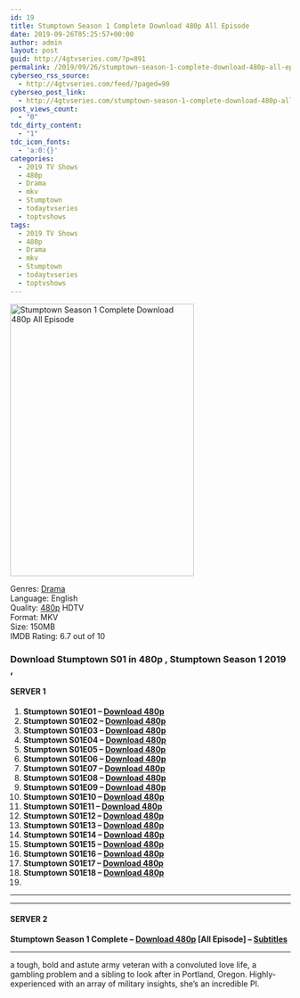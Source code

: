 ```yaml
---
id: 19
title: Stumptown Season 1 Complete Download 480p All Episode
date: 2019-09-26T05:25:57+00:00
author: admin
layout: post
guid: http://4gtvseries.com/?p=891
permalink: /2019/09/26/stumptown-season-1-complete-download-480p-all-episode/
cyberseo_rss_source:
  - http://4gtvseries.com/feed/?paged=90
cyberseo_post_link:
  - http://4gtvseries.com/stumptown-season-1-complete-download-480p-all-episode/
post_views_count:
  - "0"
tdc_dirty_content:
  - "1"
tdc_icon_fonts:
  - 'a:0:{}'
categories:
  - 2019 TV Shows
  - 480p
  - Drama
  - mkv
  - Stumptown
  - todaytvseries
  - toptvshows
tags:
  - 2019 TV Shows
  - 480p
  - Drama
  - mkv
  - Stumptown
  - todaytvseries
  - toptvshows
---
```

<img loading="lazy" class="aligncenter" src="https://3.bp.blogspot.com/-acxkxheQECE/XYxLGVS_TGI/AAAAAAAAAPc/bTZnAei_PsILXgD9-EMb0zFpCXsJsWcJACK4BGAYYCw/s1600/Stumptown%2BSeason%2B1.jpg" alt="Stumptown Season 1 Complete Download 480p All Episode" width="330" height="488" />

Genres:&nbsp;<a href="http://4gtvseries.com/tag/drama/" data-wpel-link="internal">Drama</a>  
Language: English  
Quality:&nbsp;<a href="http://4gtvseries.com/tag/480p/" data-wpel-link="internal">480p</a>&nbsp;HDTV  
Format: MKV  
Size: 150MB  
IMDB Rating: 6.7 out of 10

### **Download Stumptown S01 in 480p , Stumptown Season 1 2019 ,&nbsp;**

#### <span><strong>SERVER 1</strong></span>

  1. **Stumptown S01E01 – <a href="http://slink.dl480p.xyz/LEsg" data-wpel-link="external" target="_blank" rel="nofollow external noopener noreferrer" class="wpel-icon-left"><i class="wpel-icon fa fa-download" aria-hidden="true"></i>Download 480p</a>**
  2. **Stumptown S01E02 – <a href="http://slink.dl480p.xyz/ZNmMkd3M" data-wpel-link="external" target="_blank" rel="nofollow external noopener noreferrer" class="wpel-icon-left"><i class="wpel-icon fa fa-download" aria-hidden="true"></i>Download 480p</a>**
  3. **Stumptown S01E03 – <a href="http://slink.dl480p.xyz/ktURGnZ" data-wpel-link="external" target="_blank" rel="nofollow external noopener noreferrer" class="wpel-icon-left"><i class="wpel-icon fa fa-download" aria-hidden="true"></i>Download 480p</a>**
  4. **Stumptown S01E04 – <a href="http://slink.dl480p.xyz/ZiMjV" data-wpel-link="external" target="_blank" rel="nofollow external noopener noreferrer" class="wpel-icon-left"><i class="wpel-icon fa fa-download" aria-hidden="true"></i>Download 480p</a>**
  5. **Stumptown S01E05 – <a href="http://slink.dl480p.xyz/Ul3EyJ" data-wpel-link="external" target="_blank" rel="nofollow external noopener noreferrer" class="wpel-icon-left"><i class="wpel-icon fa fa-download" aria-hidden="true"></i>Download 480p</a>**
  6. **Stumptown S01E06 – <a href="http://slink.dl480p.xyz/Xg3CMIR" data-wpel-link="external" target="_blank" rel="nofollow external noopener noreferrer" class="wpel-icon-left"><i class="wpel-icon fa fa-download" aria-hidden="true"></i>Download 480p</a>**
  7. **Stumptown S01E07 – <a href="http://slink.dl480p.xyz/eH9dBthA" data-wpel-link="external" target="_blank" rel="nofollow external noopener noreferrer" class="wpel-icon-left"><i class="wpel-icon fa fa-download" aria-hidden="true"></i>Download 480p</a>**
  8. **Stumptown S01E08 – <a href="http://slink.dl480p.xyz/6KPPv" data-wpel-link="external" target="_blank" rel="nofollow external noopener noreferrer" class="wpel-icon-left"><i class="wpel-icon fa fa-download" aria-hidden="true"></i>Download 480p</a>**
  9. **Stumptown S01E09 – <a href="http://slink.dl480p.xyz/6KPPv" data-wpel-link="external" target="_blank" rel="nofollow external noopener noreferrer" class="wpel-icon-left"><i class="wpel-icon fa fa-download" aria-hidden="true"></i>Download 480p</a>**
 10. **Stumptown S01E10 – <a href="http://slink.dl480p.xyz/jEerEmP" data-wpel-link="external" target="_blank" rel="nofollow external noopener noreferrer" class="wpel-icon-left"><i class="wpel-icon fa fa-download" aria-hidden="true"></i>Download 480p</a>**
 11. **Stumptown S01E11 – <a href="http://slink.dl480p.xyz/VQKM" data-wpel-link="external" target="_blank" rel="nofollow external noopener noreferrer" class="wpel-icon-left"><i class="wpel-icon fa fa-download" aria-hidden="true"></i>Download 480p</a>**
 12. **Stumptown S01E12 – <a href="http://slink.dl480p.xyz/OCfOj" data-wpel-link="external" target="_blank" rel="nofollow external noopener noreferrer" class="wpel-icon-left"><i class="wpel-icon fa fa-download" aria-hidden="true"></i>Download 480p</a>**
 13. **Stumptown S01E13 – <a href="http://slink.dl480p.xyz/DgEUV" data-wpel-link="external" target="_blank" rel="nofollow external noopener noreferrer" class="wpel-icon-left"><i class="wpel-icon fa fa-download" aria-hidden="true"></i>Download 480p</a>**
 14. **Stumptown S01E14 – <a href="http://slink.dl480p.xyz/Az3yFGI" data-wpel-link="external" target="_blank" rel="nofollow external noopener noreferrer" class="wpel-icon-left"><i class="wpel-icon fa fa-download" aria-hidden="true"></i>Download 480p</a>**
 15. **Stumptown S01E15 – <a href="http://slink.dl480p.xyz/qK3BxqKw" data-wpel-link="external" target="_blank" rel="nofollow external noopener noreferrer" class="wpel-icon-left"><i class="wpel-icon fa fa-download" aria-hidden="true"></i>Download 480p</a>**
 16. **Stumptown S01E16 – <a href="http://slink.dl480p.xyz/sVe744V2" data-wpel-link="external" target="_blank" rel="nofollow external noopener noreferrer" class="wpel-icon-left"><i class="wpel-icon fa fa-download" aria-hidden="true"></i>Download 480p</a>**
 17. **Stumptown S01E17 – <a href="http://slink.dl480p.xyz/btru8p" data-wpel-link="external" target="_blank" rel="nofollow external noopener noreferrer" class="wpel-icon-left"><i class="wpel-icon fa fa-download" aria-hidden="true"></i>Download 480p</a>**
 18. **Stumptown S01E18 – <a href="http://slink.dl480p.xyz/YgeBx" data-wpel-link="external" target="_blank" rel="nofollow external noopener noreferrer" class="wpel-icon-left"><i class="wpel-icon fa fa-download" aria-hidden="true"></i>Download 480p</a>**
 19. 

* * *

* * *

#### <span><strong>SERVER 2</strong></span>

**Stumptown Season 1 Complete – <a href="http://dl480p.xyz/655/" data-wpel-link="external" target="_blank" rel="nofollow external noopener noreferrer" class="wpel-icon-left"><i class="wpel-icon fa fa-download" aria-hidden="true"></i>Download 480p</a> [All Episode] – <a href="https://subscene.com/subtitles/stumptown-first-season" data-wpel-link="external" target="_blank" rel="nofollow external noopener noreferrer" class="wpel-icon-left"><i class="wpel-icon fa fa-download" aria-hidden="true"></i>Subtitles</a>**

* * *

a tough, bold and astute army veteran with a convoluted love life, a gambling problem and a sibling to look after in Portland, Oregon. Highly-experienced with an array of military insights, she’s an incredible PI.

<div align="center">
</div>